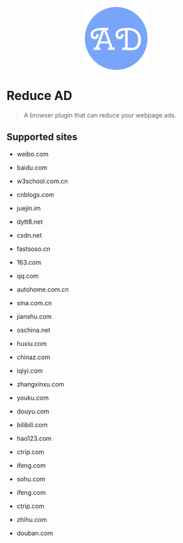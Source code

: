 <p align="center">
    <img width="144" src="https://raw.githubusercontent.com/w3cmark/reduce-ad/master/icon.png">
</p>

# Reduce AD

> A browser plugin that can reduce your webpage ads.

## Supported sites

+ weibo.com

+ baidu.com

+ w3school.com.cn 

+ cnblogs.com

+ juejin.im

+ dytt8.net

+ csdn.net 

+ fastsoso.cn

+ 163.com

+ qq.com 

+ autohome.com.cn

+ sina.com.cn

+ jianshu.com

+ oschina.net

+ huxiu.com

+ chinaz.com

+ iqiyi.com

+ zhangxinxu.com

+ youku.com

+ douyu.com

+ bilibili.com

+ hao123.com

+ ctrip.com

+ ifeng.com

+ sohu.com

+ ifeng.com

+ ctrip.com

+ zhihu.com

+ douban.com